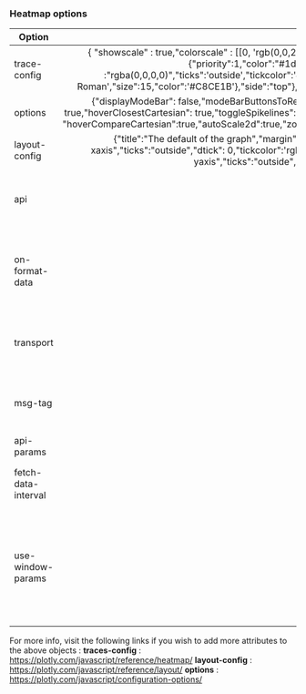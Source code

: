 ### Heatmap options

| Option        | Default value   | Description   | Type | Required   |
| ------------- |:-------------:|:-------------:|:-------------:|:----------|
 trace-config | { "showscale" : true,"colorscale" : [[0, 'rgb(0,0,255)'], [1, 'rgb(255,0,0)']],"colorScaleWrapper": [{"priority":0,"color":"#c64dff"},{"priority":1,"color":"#1dbc68"}],"colorbar" :  {"outlinecolor":"#E2E913","bgcolor" :"rgba(0,0,0,0)","ticks":'outside',"tickcolor":'#C8CE1B',"showticklabels" : true,"title":{"text":'',"font":{"family":'Times New Roman',"size":15,"color":'#C8CE1B'},"side":"top"},},"hoverinfo":"x+y+z","hoverongaps" : false,"hoverlabel" : {"bgcolor":'#C8CE1B'},} |configuration object of the traces | object | NO
 options | {"displayModeBar": false,"modeBarButtonsToRemove":[], "displaylogo": false,"modeBarButtonsToRemoveWrapper":{"toImage": true,"hoverClosestCartesian": true,"toggleSpikelines": true,"pan2d": true,"zoom2d": true,"resetScale2d":true,"select2d":true,"lasso2d":true,            "hoverCompareCartesian":true,"autoScale2d":true,"zoomOut2d":true,"zoomIn2d":true},"scrollZoom":false,"editable":false,"staticPlot":false},| options configuration | object | NO
 layout-config |{"title":"The default of the graph","margin":{"l":140,"r":40,"b":50,"t":80 },"xaxis":{"showline": false,"title":"The title of xaxis","ticks":"outside","dtick": 0,"tickcolor":'rgb(102, 102, 102)',"side":"bottom" },"yaxis":{"showline": false,"title":"The title of yaxis","ticks":"outside","dtick": 0,"tickcolor":'rgb(102, 102, 102)',"side":"left"}} | configuration of the layout | object | NO
  api | null | Name of the API to get data | string | Required if getting data from backend 
  on-format-data | null | Callback function to be called after data is returned from backend | function | NO
  transport |  'wss'     | 	method used to call api (can take "https" or "wss").	 | string | NO
  msg-tag   | null      | 	Subscribe to socket messages with tag name.		     | string | NO
  api-params  | null      | 	api parameters.  					| object | NO
  fetch-data-interval |  null     | 	the refresh interval in case of https transport.	 | int | NO
  use-window-params |  null     | 	If true the widget will merge the defined api-params with the params passed in the URL query params	 | boolean | NO
  
  For more info, visit the following links if you wish to add more attributes to the above objects :
**traces-config** : <https://plotly.com/javascript/reference/heatmap/>
**layout-config** : <https://plotly.com/javascript/reference/layout/>
**options** : <https://plotly.com/javascript/configuration-options/>

